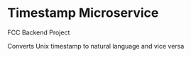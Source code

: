 # Timestamp Microservice

FCC Backend Project

Converts Unix timestamp to natural language
and vice versa